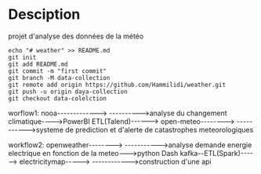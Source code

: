 # Desciption
projet d'analyse des données de la météo

```
echo "# weather" >> README.md
git init
git add README.md
git commit -m "first commit"
git branch -M data-collection
git remote add origin https://github.com/Hammilidi/weather.git
git push -u origin daya-collection
git checkout data-colelction
```


worflow1:  nooa------------->             ---------->analyse du changement climatique---->PowerBI
                               ETL(Talend)------>
           open-meteo-------->            ----------->systeme de prediction et d'alerte de catastrophes meteorologiques 
           
           

workflow2: openweather-------->          ----------->analyse demande energie electrique en fonction de la meteo--->python Dash
                              kafka--ETL(Spark)------>
           electricitymap----->         ------------>construction d'une api
          
               